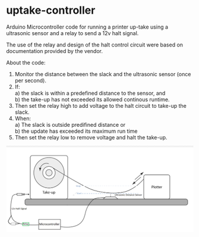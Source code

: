 # uptake-controller
Arduino Microcontroller code for running a printer up-take using a ultrasonic sensor and a relay to send a 12v halt signal.

The use of the relay and design of the halt control circuit were based on documentation provided by the vendor. 

About the code:

1) Monitor the distance between the slack and the ultrasonic sensor (once per second). 
2) If:<br>
  a) the slack is within a predefined distance to the sensor, and<br>
  b) the take-up has not exceeded its allowed continous runtime.
3) Then set the relay high to add voltage to the halt circuit to take-up the slack.
4) When:<br>
  a) The slack is outside predifined distance or<br>
  b) the update has exceeded its maximum run time
5) Then set the relay low to remove voltage and halt the take-up.

<img src="https://github.com/evanwlee/uptake-controller/blob/master/PhysicalDiagram.png">
